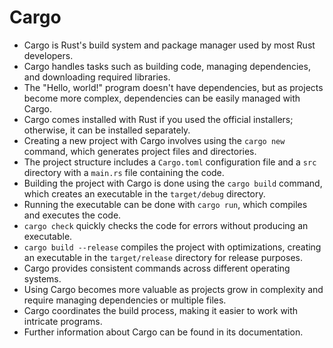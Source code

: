 # Cargo

- Cargo is Rust's build system and package manager used by most Rust developers.
- Cargo handles tasks such as building code, managing dependencies, and downloading required libraries.
- The "Hello, world!" program doesn't have dependencies, but as projects become more complex, dependencies can be easily managed with Cargo.
- Cargo comes installed with Rust if you used the official installers; otherwise, it can be installed separately.
- Creating a new project with Cargo involves using the `cargo new` command, which generates project files and directories.
- The project structure includes a `Cargo.toml` configuration file and a `src` directory with a `main.rs` file containing the code.
- Building the project with Cargo is done using the `cargo build` command, which creates an executable in the `target/debug` directory.
- Running the executable can be done with `cargo run`, which compiles and executes the code.
- `cargo check` quickly checks the code for errors without producing an executable.
- `cargo build --release` compiles the project with optimizations, creating an executable in the `target/release` directory for release purposes.
- Cargo provides consistent commands across different operating systems.
- Using Cargo becomes more valuable as projects grow in complexity and require managing dependencies or multiple files.
- Cargo coordinates the build process, making it easier to work with intricate programs.
- Further information about Cargo can be found in its documentation.